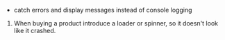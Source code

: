 * catch errors and display messages instead of console logging
1. When buying a product introduce a loader or spinner, so it doesn't look like it crashed.